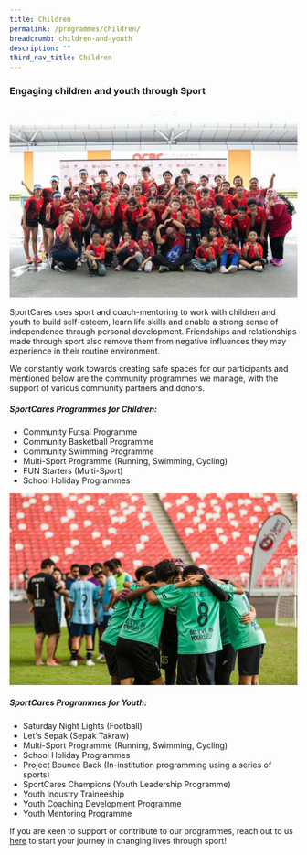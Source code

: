 ```yaml
---
title: Children
permalink: /programmes/children/
breadcrumb: children-and-youth
description: ""
third_nav_title: Children
---
```

### Engaging children and youth through Sport

![](/images/duathlon_2.JPG)

SportCares uses sport and coach-mentoring to work with children and youth to build self-esteem, learn life skills and enable a strong sense of independence through personal development. Friendships and relationships made through sport also remove them from negative influences they may experience in their routine environment.

We constantly work towards creating safe spaces for our participants and mentioned below are the community programmes we manage, with the support of various community partners and donors.

##### SportCares Programmes for Children:
* Community Futsal Programme
* Community Basketball Programme
* Community Swimming Programme 
* Multi-Sport Programme (Running, Swimming, Cycling) 
* FUN Starters (Multi-Sport) 
* School Holiday Programmes

![](/images/snl-2022-1.JPG)

##### SportCares Programmes for Youth:
* Saturday Night Lights (Football)
* Let's Sepak (Sepak Takraw) 
* Multi-Sport Programme (Running, Swimming, Cycling) 
* School Holiday Programmes
* Project Bounce Back (In-institution programming using a series of sports)
* SportCares Champions (Youth Leadership Programme) 
* Youth Industry Traineeship
* Youth Coaching Development Programme
* Youth Mentoring Programme

If you are keen to support or contribute to our programmes, reach out to us [here](mailto:sportcares@sport.gov.sg)  to start your journey in changing lives through sport!